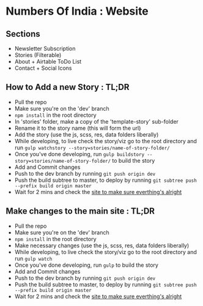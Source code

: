 # Numbers Of India : Website
## Sections
- Newsletter Subscription
- Stories (Filterable)
- About + Airtable ToDo List
- Contact + Social Icons

## How to Add a new Story : TL;DR 
- Pull the repo
- Make sure you're on the 'dev' branch 
- `npm install` in the root directory
- In 'stories' folder, make a copy of the 'template-story' sub-folder
- Rename it to the story name (this will form the url)
- Add the story (use the js, scss, res, data folders liberally)
- While developing, to live check the story/viz go to the root directory and run `gulp watchstory --story=stories/name-of-story-folder/`
- Once you've done developing, run `gulp buildstory --story=stories/name-of-story-folder/` to build the story
- Add and Commit changes
- Push to the dev branch by running `git push origin dev`
- Push the build subtree to master, to deploy by running `git subtree push --prefix build origin master`
- Wait for 2 mins and check the [site to make sure everthing's alright](http://numbersofindia.github.io)


## Make changes to the main site : TL;DR 
- Pull the repo
- Make sure you're on the 'dev' branch 
- `npm install` in the root directory
- Make necessary changes (use the js, scss, res, data folders liberally)
- While developing, to live check the story/viz go to the root directory and run `gulp watch`
- Once you've done developing, run `gulp` to build the story
- Add and Commit changes
- Push to the dev branch by running `git push origin dev`
- Push the build subtree to master, to deploy by running `git subtree push --prefix build origin master`
- Wait for 2 mins and check the [site to make sure everthing's alright](http://numbersofindia.github.io)

